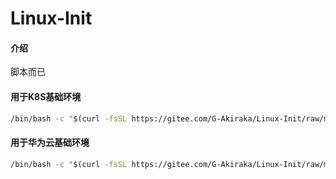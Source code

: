 # Linux-Init

#### 介绍
脚本而已

####    用于K8S基础环境
```bash
/bin/bash -c "$(curl -fsSL https://gitee.com/G-Akiraka/Linux-Init/raw/master/Sealos-init.sh)"
```
####    用于华为云基础环境
```bash
/bin/bash -c "$(curl -fsSL https://gitee.com/G-Akiraka/Linux-Init/raw/master/HuaWeiCloud.sh)"
```
